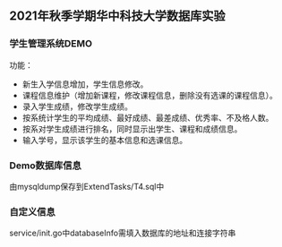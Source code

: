 ## 2021年秋季学期华中科技大学数据库实验

### 学生管理系统DEMO

功能：

- 新生入学信息增加，学生信息修改。
- 课程信息维护（增加新课程，修改课程信息，删除没有选课的课程信息）。
- 录入学生成绩，修改学生成绩。
- 按系统计学生的平均成绩、最好成绩、最差成绩、优秀率、不及格人数。
- 按系对学生成绩进行排名，同时显示出学生、课程和成绩信息。
- 输入学号，显示该学生的基本信息和选课信息。

### Demo数据库信息

由mysqldump保存到ExtendTasks/T4.sql中

### 自定义信息

service/init.go中databaseInfo需填入数据库的地址和连接字符串